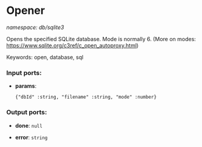 # Opener

_namespace: db/sqlite3_

Opens the specified SQLite database.
Mode is normally 6.
(More on modes: https://www.sqlite.org/c3ref/c_open_autoproxy.html)

Keywords: open, database, sql

### Input ports:

* __params__: 
    ```
    {"dbId" :string, "filename" :string, "mode" :number}
    ```

### Output ports:

* __done__: ` null `


* __error__: ` string `

